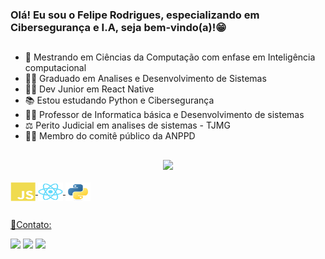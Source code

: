 
### Olá! Eu sou o Felipe Rodrigues, especializando em Cibersegurança e I.A, seja bem-vindo(a)!😁

##
- 📖 Mestrando em Ciências da Computação com enfase em Inteligência computacional 
- 👨‍🎓 Graduado em Analises e Desenvolvimento de Sistemas
- 👨‍💻 Dev Junior em React Native
- 📚 Estou estudando Python e Cibersegurança
- 👨‍🏫 Professor de Informatica básica e Desenvolvimento de sistemas 
- ⚖ Perito Judicial em analises de sistemas - TJMG
- 👨‍💼 Membro do comitê público da ANPPD

 ##

<div align="center">
  <a href="https://github.com/lferodrigues">
 
  <img height="180em" src="https://github-readme-stats.vercel.app/api/top-langs/?username=lferodrigues&layout=compact&langs_count=7&theme=dracula"/>
</div>
<div style="display: inline_block"><br>
  <img align="center" alt="Rafa-Js" height="30" width="40" src="https://raw.githubusercontent.com/devicons/devicon/master/icons/javascript/javascript-plain.svg">
  <img align="center" alt="Rafa-React" height="30" width="40" src="https://raw.githubusercontent.com/devicons/devicon/master/icons/react/react-original.svg">
  <img align="center" alt="Rafa-Python" height="30" width="40" src="https://raw.githubusercontent.com/devicons/devicon/master/icons/python/python-original.svg">
 
 
</div>
  
 ##
 
<div> 
  <p>📧Contato:</p>
  <a href="https://www.instagram.com/perito.ferodrigues/" target="_blank"><img src="https://img.shields.io/badge/-Instagram-%23E4405F?style=for-the-badge&logo=instagram&logoColor=white" target="_blank"></a>
  <a href = "mailto:contato.lferodrigues@gmail.com"><img src="https://img.shields.io/badge/-Gmail-%23333?style=for-the-badge&logo=gmail&logoColor=white" target="_blank"></a>
  <a href="https://www.linkedin.com/in/felipe-rodrigues-12732b235/" target="_blank"><img src="https://img.shields.io/badge/-LinkedIn-%230077B5?style=for-the-badge&logo=linkedin&logoColor=white" target="_blank"></a> 
 
 
 
</div>
